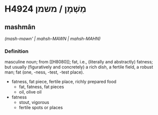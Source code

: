 # H4924 מַשְׁמָן / משמן

## mashmân

_(mash-mawn' | mahsh-MAWN | mahsh-MAHN)_

### Definition

masculine noun; from [[H8080]]; fat, i.e., (literally and abstractly) fatness; but usually (figuratively and concretely) a rich dish, a fertile field, a robust man; fat (one, -ness, -test, -test place).

- fatness, fat piece, fertile place, richly prepared food
    - fat, fatness, fat pieces
    - oil, olive oil
- fatness
    - stout, vigorous
    - fertile spots or places
